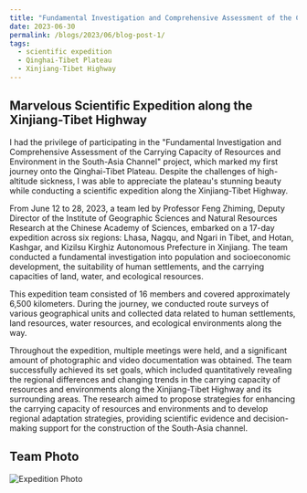 ```yaml
---
title: "Fundamental Investigation and Comprehensive Assessment of the Carrying Capacity of Resources and Environment in the South-Asia Channel" — Scientific Expedition along the Xinjiang-Tibet Highway
date: 2023-06-30
permalink: /blogs/2023/06/blog-post-1/
tags:
  - scientific expedition
  - Qinghai-Tibet Plateau
  - Xinjiang-Tibet Highway
---
```

Marvelous Scientific Expedition along the Xinjiang-Tibet Highway
------
I had the privilege of participating in the "Fundamental Investigation and Comprehensive Assessment of the Carrying Capacity of Resources and Environment in the South-Asia Channel" project, which marked my first journey onto the Qinghai-Tibet Plateau. Despite the challenges of high-altitude sickness, I was able to appreciate the plateau's stunning beauty while conducting a scientific expedition along the Xinjiang-Tibet Highway.

From June 12 to 28, 2023, a team led by Professor Feng Zhiming, Deputy Director of the Institute of Geographic Sciences and Natural Resources Research at the Chinese Academy of Sciences, embarked on a 17-day expedition across six regions: Lhasa, Nagqu, and Ngari in Tibet, and Hotan, Kashgar, and Kizilsu Kirghiz Autonomous Prefecture in Xinjiang. The team conducted a fundamental investigation into population and socioeconomic development, the suitability of human settlements, and the carrying capacities of land, water, and ecological resources.

This expedition team consisted of 16 members and covered approximately 6,500 kilometers. During the journey, we conducted route surveys of various geographical units and collected data related to human settlements, land resources, water resources, and ecological environments along the way.

Throughout the expedition, multiple meetings were held, and a significant amount of photographic and video documentation was obtained. The team successfully achieved its set goals, which included quantitatively revealing the regional differences and changing trends in the carrying capacity of resources and environments along the Xinjiang-Tibet Highway and its surrounding areas. The research aimed to propose strategies for enhancing the carrying capacity of resources and environments and to develop regional adaptation strategies, providing scientific evidence and decision-making support for the construction of the South-Asia channel.

Team Photo
------
![Expedition Photo](https://shengli-zhu.github.io/images/b-photo/b-1/photo.jpg)